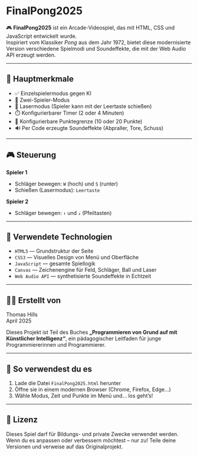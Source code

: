 # FinalPong2025

🎮 **FinalPong2025** ist ein Arcade-Videospiel, das mit HTML, CSS und JavaScript entwickelt wurde.  
Inspiriert vom Klassiker *Pong* aus dem Jahr 1972, bietet diese modernisierte Version verschiedene Spielmodi und Soundeffekte, die mit der Web Audio API erzeugt werden.

---

## 🧩 Hauptmerkmale

- ✅ Einzelspielermodus gegen KI  
- 👥 Zwei-Spieler-Modus  
- 🔫 Lasermodus (Spieler kann mit der Leertaste schießen)  
- ⏱️ Konfigurierbarer Timer (2 oder 4 Minuten)  
- 🏁 Konfigurierbare Punktegrenze (10 oder 20 Punkte)  
- 🔊 Per Code erzeugte Soundeffekte (Abpraller, Tore, Schuss)

---

## 🎮 Steuerung

**Spieler 1**  
- Schläger bewegen: `W` (hoch) und `S` (runter)  
- Schießen (Lasermodus): `Leertaste`

**Spieler 2**  
- Schläger bewegen: `↑` und `↓` (Pfeiltasten)

---

## 🧠 Verwendete Technologien

- `HTML5` — Grundstruktur der Seite  
- `CSS3` — Visuelles Design von Menü und Oberfläche  
- `JavaScript` — gesamte Spiellogik  
- `Canvas` — Zeichenengine für Feld, Schläger, Ball und Laser  
- `Web Audio API` — synthetisierte Soundeffekte in Echtzeit

---

## 🧑‍💻 Erstellt von

Thomas Hills  
April 2025

Dieses Projekt ist Teil des Buches **„Programmieren von Grund auf mit Künstlicher Intelligenz“**, ein pädagogischer Leitfaden für junge Programmiererinnen und Programmierer.

---

## 🚀 So verwendest du es

1. Lade die Datei `FinalPong2025.html` herunter  
2. Öffne sie in einem modernen Browser (Chrome, Firefox, Edge…)  
3. Wähle Modus, Zeit und Punkte im Menü und... los geht’s!

---

## 📁 Lizenz

Dieses Spiel darf für Bildungs- und private Zwecke verwendet werden.  
Wenn du es anpassen oder verbessern möchtest – nur zu! Teile deine Versionen und verweise auf das Originalprojekt.
